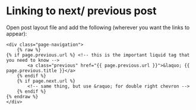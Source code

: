 # Linking to next/ previous post

Open post layout file and add the following (wherever you want the links to appear):

```markup
<div class="page-navigation">
    {% raw %}
{% if page.previous.url %} <!-- this is the important liquid tag that you need to know -->
        <a class="previous" href="{{ page.previous.url }}">&laquo; {{ page.previous.title }}</a>
    {% endif %}
    {% if page.next.url %}
        <!-- same thing, but use &raquo; for double right chevron -->
    {% endif %}
{% endraw %}
</div>
```
